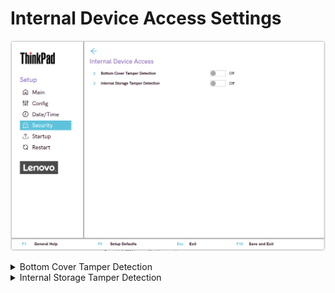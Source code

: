 # Internal Device Access Settings #
![](./img/tp_internaldeviceaccess.png)

<details><summary>Bottom Cover Tamper Detection</summary>

Whether to enable tamper detection.

!> If tampering is detected, Supervisor Password is required to boot the system.

Possible options:

1.	On
2.	**Off** - Default.

!>  Bottom Cover Tamper Detection will not take effect unless Supervisor Password is enabled.

| WMI Setting name | Values | Locked by SVP | AMD/Intel |
|:---|:---|:---|:---|
| BottomCoverTamperDetected | Disable, Enable | Yes | Both |

</details>

<details><summary>Internal Storage Tamper Detection</summary>

Whether to detect removal of any fixed or removable Internal storage while the system is in sleep state (S3).

!> If a storage device is removed while the system is in S3 state, the system will shutdown when woken from S3.

!> Unsaved data will be lost.

Possible options:

1.	On
2.	**Off** – Default.

| WMI Setting name | Values | Locked by SVP | AMD/Intel |
|:---|:---|:---|:---|
| InternalStorageTamper | Disable, Enable | Yes | Both |

</details>
